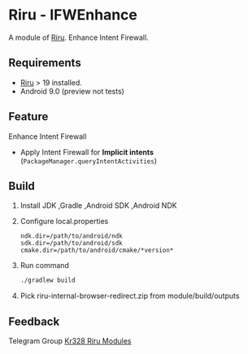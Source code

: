 # Riru - IFWEnhance

A module of [Riru](https://github.com/RikkaApps/Riru). Enhance Intent Firewall.

## Requirements

* [Riru](https://github.com/RikkaApps/Riru) > 19 installed.
* Android 9.0 (preview not tests)



## Feature

Enhance Intent Firewall

* Apply Intent Firewall for **Implicit intents** (`PackageManager.queryIntentActivities`)



## Build

1. Install JDK ,Gradle ,Android SDK ,Android NDK

2. Configure local.properties 

   ```properties
   ndk.dir=/path/to/android/ndk
   sdk.dir=/path/to/android/sdk
   cmake.dir=/path/to/android/cmake/*version*
   ```

3. Run command 

    ``` bash 
    ./gradlew build
    ```
    
4. Pick riru-internal-browser-redirect.zip from module/build/outputs



## Feedback

Telegram Group [Kr328 Riru Modules](https://t.me/kr328_riru_modules)
